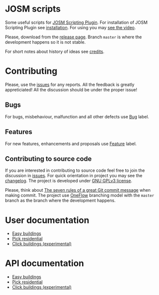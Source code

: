 # JOSM scripts
Some useful scripts for [JOSM Scripting Plugin]. For installation of JOSM
Scripting Plugin see [installation]. For using you may [see the video].

Please, download from the [release page]. Branch `master` is where the
development happens so it is not stable.

[JOSM Scripting Plugin]: http://gubaer.github.io/josm-scripting-plugin/
[installation]: https://github.com/Gubaer/josm-scripting-plugin#for-josm-users
[release page]: https://github.com/qeef/josm-scripts/releases
[see the video]: https://commons.wikimedia.org/wiki/File:JOSM_scripts.ogg

For short notes about history of ideas see [credits].

[credits]: ./doc/credits.md

# Contributing
Please, use the [issues] for any reports. All the feedback is greatly
appreticiated! All the discussion should be under the proper issue!

## Bugs
For bugs, misbehaviour, malfunction and all other defects use [Bug] label.

## Features
For new features, enhancements and proposals use [Feature] label.

## Contributing to source code
If you are interested in contributing to source code feel free to join the
discussion in [issues]. For quick orientation in project you may see the
[changelog]. The project is developed under [GNU GPLv3 license].

Please, think about [The seven rules of a great Git commit message] when making
commit. The project use [OneFlow] branching model with the `master` branch as
the branch where the development happens.

[issues]: https://github.com/qeef/josm-scripts/issues
[Bug]: https://github.com/qeef/josm-scripts/labels/Bug
[Feature]: https://github.com/qeef/josm-scripts/labels/Feature
[GNU GPLv3 license]: ./LICENSE
[changelog]: ./CHANGELOG.md
[The seven rules of a great Git commit message]: https://chris.beams.io/posts/git-commit/
[OneFlow]: http://endoflineblog.com/oneflow-a-git-branching-model-and-workflow

# User documentation
- [Easy buildings](./doc/user/easy_buildings.md)
- [Pick residential](./doc/user/pick_residential.md)
- [Click buildings (experimental)](./doc/user/click_buildings.md)

# API documentation
- [Easy buildings](./doc/api/easy_buildings.md)
- [Pick residential](./doc/api/pick_residential.md)
- [Click buildings (experimental)](./doc/api/click_buildings.md)
